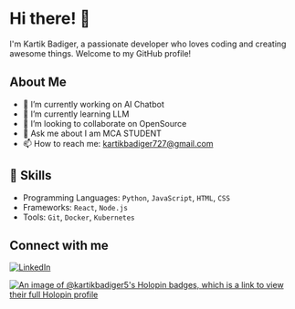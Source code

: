 # Hi there! 👋

I'm Kartik Badiger, a passionate developer who loves coding and creating awesome things. 
Welcome to my GitHub profile!

## About Me

- 🔭 I’m currently working on AI Chatbot
- 🌱 I’m currently learning LLM
- 👯 I’m looking to collaborate on OpenSource
- 💬 Ask me about I am MCA STUDENT 
- 📫 How to reach me: [kartikbadiger727@gmail.com](mailto:kartikbadiger727@gmail@example.com)

## 🚀 Skills

- Programming Languages: `Python`, `JavaScript`,  `HTML`, `CSS`
- Frameworks: `React`, `Node.js`
- Tools: `Git`, `Docker`, `Kubernetes`

## Connect with me

[![LinkedIn](https://img.shields.io/badge/LinkedIn-blue?logo=linkedin&logoColor=white)]((https://www.linkedin.com/in/kartik-badiger-?lipi=urn%3Ali%3Apage%3Ad_flagship3_profile_view_base%3BSCoBAy%2B%2FQAKyK1S9jJHxcw%3D%3D))







[![An image of @kartikbadiger5's Holopin badges, which is a link to view their full Holopin profile](https://holopin.me/kartikbadiger5)](https://holopin.io/@kartikbadiger5)

<!---
kartikbadiger5/kartikbadiger5 is a ✨ special ✨ repository because its `README.md` (this file) appears on your GitHub profile.
You can click the Preview link to take a look at your changes.
--->
